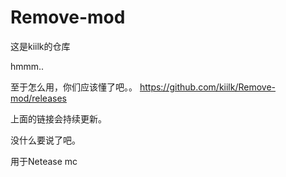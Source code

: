 # Remove-mod
这是kiilk的仓库

hmmm..

至于怎么用，你们应该懂了吧。。
https://github.com/kiilk/Remove-mod/releases

上面的链接会持续更新。

没什么要说了吧。

用于Netease mc
